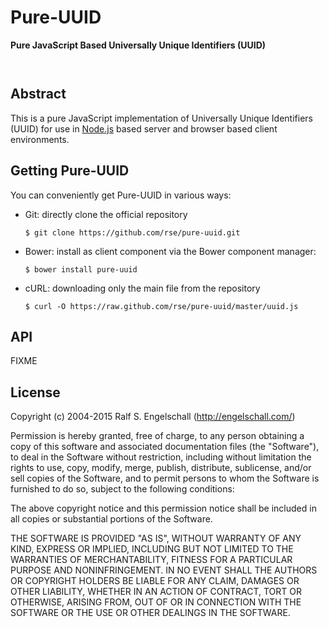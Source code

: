 
Pure-UUID
=========

**Pure JavaScript Based Universally Unique Identifiers (UUID)**

<p/>
<img src="https://nodei.co/npm/pure-uuid.png?downloads=true&stars=true" alt=""/>

<p/>
<img src="https://david-dm.org/rse/pure-uuid.png" alt=""/>

Abstract
--------

This is a pure JavaScript implementation of Universally Unique Identifiers (UUID)
for use in [Node.js](http://nodejs.org/) based server and browser based client
environments.

Getting Pure-UUID
-----------------

You can conveniently get Pure-UUID in various ways:

- Git: directly clone the official repository

  `$ git clone https://github.com/rse/pure-uuid.git`

- Bower: install as client component via the Bower component manager:

  `$ bower install pure-uuid`

- cURL: downloading only the main file from the repository

  `$ curl -O https://raw.github.com/rse/pure-uuid/master/uuid.js`

API
---

FIXME

License
-------

Copyright (c) 2004-2015 Ralf S. Engelschall (http://engelschall.com/)

Permission is hereby granted, free of charge, to any person obtaining
a copy of this software and associated documentation files (the
"Software"), to deal in the Software without restriction, including
without limitation the rights to use, copy, modify, merge, publish,
distribute, sublicense, and/or sell copies of the Software, and to
permit persons to whom the Software is furnished to do so, subject to
the following conditions:

The above copyright notice and this permission notice shall be included
in all copies or substantial portions of the Software.

THE SOFTWARE IS PROVIDED "AS IS", WITHOUT WARRANTY OF ANY KIND,
EXPRESS OR IMPLIED, INCLUDING BUT NOT LIMITED TO THE WARRANTIES OF
MERCHANTABILITY, FITNESS FOR A PARTICULAR PURPOSE AND NONINFRINGEMENT.
IN NO EVENT SHALL THE AUTHORS OR COPYRIGHT HOLDERS BE LIABLE FOR ANY
CLAIM, DAMAGES OR OTHER LIABILITY, WHETHER IN AN ACTION OF CONTRACT,
TORT OR OTHERWISE, ARISING FROM, OUT OF OR IN CONNECTION WITH THE
SOFTWARE OR THE USE OR OTHER DEALINGS IN THE SOFTWARE.

